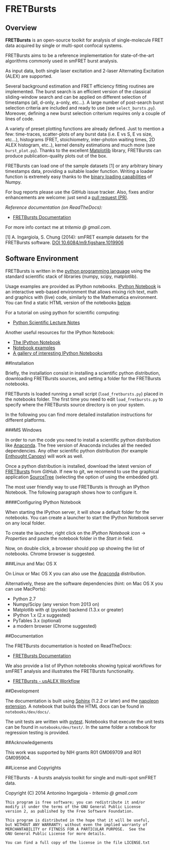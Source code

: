 FRETBursts
==========

Overview
--------

**FRETBursts** is an open-source toolkit for analysis of single-molecule FRET
data acquired by single or multi-spot confocal systems.

FRETBursts aims to be a reference implementation for state-of-the-art
algorithms commonly used in smFRET burst analysis.

As input data, both single laser excitation and 2-laser Alternating Excitation
(ALEX) are supported.

Several background estimation and FRET efficiency fitting routines are
implemented. The burst search is an efficient version of the classical
sliding-window search and can be applied on different selection of timestamps
(all, d-only, a-only, etc...). A large number of post-search burst selection
criteria are included and ready to use (see `select_bursts.py`). Moreover,
defining a new burst selection criterium requires only a couple of lines of code.

A variety of preset plotting functions are already defined. Just to mention a few:
time-traces, scatter-plots of any burst data (i.e. E vs S, E vs size, etc...),
histograms (FRET, stoichiometry, inter-photon waiting times, 2D ALEX histogram, etc..),
kernel density estimations and much more (see `burst_plot.py`).
Thanks to the excellent [Matplotlib](http://matplotlib.org/) library,
FRETBursts can produce publication-quality plots out of the box.

FRETBursts can load one of the sample datasets [1] or any arbitrary
binary timestamps data, providing a suitable loader function. Writing a
loader function is extremely easy thanks to the
[binary loading capabilities](http://docs.scipy.org/doc/numpy/reference/routines.io.html)
of Numpy.

For bug reports please use the GitHub issue tracker. Also, fixes and/or enhancements
are welcome: just send a [pull request (PR)](https://help.github.com/articles/using-pull-requests).

*Reference documentation (on ReadTheDocs):*

* [FRETBursts Documentation](http://fretbursts.readthedocs.org/)

For more info contact me at *tritemio @ gmail.com*.

[1] A. Ingargiola, S. Chung (2014): smFRET example datasets for the FRETBursts software. [DOI 10.6084/m9.figshare.1019906](http://dx.doi.org/10.6084/m9.figshare.1019906)

Software Environment
--------------------

FRETBursts is written in the [python programming language](http://www.python.org/) using the standard
scientific stack of libraries (numpy, scipy, matplotlib).

Usage examples are provided as IPython notebooks.
[IPython Notebook](http://ipython.org/notebook.html) is an interactive web-based environment that allows
mixing rich text, math and graphics with (live) code, similarly to the Mathematica environment.
You can find a static HTML version of the notebooks [below](#documentation).

For a tutorial on using python for scientific computing:

* [Python Scientific Lecture Notes](http://scipy-lectures.github.io/)

Another useful resources for the IPython Notebook:

* [The IPython Notebook](http://ipython.org/ipython-doc/stable/interactive/notebook.html)
* [Notebook examples](http://nbviewer.ipython.org/github/ipython/ipython/blob/master/examples/Notebook/Index.ipynb)
* [A gallery of interesting IPython Notebooks](https://github.com/ipython/ipython/wiki/A-gallery-of-interesting-IPython-Notebooks)

##Installation

Briefly, the installation consist in installing a scientific python distribution,
downloading FRETBursts sources, and setting a folder for the FRETBursts notebooks.

FRETBursts is loaded running a small script (`load_fretbursts.py`) placed
in the notebooks folder. The first time you need to edit `load_fretbursts.py`
to specify where the FRETBursts source directory is on your system.

In the following you can find more detailed installation instructions
for different platforms.

###MS Windows

In order to run the code you need to install a scientific python
distribution like [Anaconda](https://store.continuum.io/cshop/anaconda/).
The free version of Anaconda includes all the needed dependencies.
Any other scientific python distribution (for example
[Enthought Canopy](https://www.enthought.com/products/canopy/))
will work as well.

Once a python distribution is installed, download the latest version
of [FRETBursts](https://github.com/tritemio/FRETBursts) from *GitHub*.
If new to git, we recomend to use the graphical application
[SourceTree](http://www.sourcetreeapp.com/) (selecting the option of
using the embedded git).

The most user friendly way to use FRETBursts is through an IPython Notebook.
The following paragraph shows how to configure it.

####Configuring IPython Notebook

When starting the IPython server, it will show a default folder for the notebooks.
You can create a launcher to start the IPython Notebook server on any local folder.

To create the launcher, right click on the
*IPython Notebook icon* -> *Properties* and paste
the notebook folder in the *Start in* field.

Now, on double click, a browser should pop up showing the list
of notebooks. Chrome browser is suggested.

###Linux and Mac OS X

On Linux or Mac OS X you can also use the [Anaconda](https://store.continuum.io/cshop/anaconda/) distribution.

Alternatively, these are the software dependencies (hint: on Mac OS X you can use MacPorts):

 - Python 2.7
 - Numpy/Scipy (any version from 2013 on)
 - Matplotlib with qt (pyside) backend (1.3.x or greater)
 - IPython 1.x (2.x suggested)
 - PyTables 3.x (optional)
 - a modern browser (Chrome suggested)


##Documentation

The FRETBursts documentation is hosted on ReadTheDocs:

* [FRETBursts Documentation](http://fretbursts.readthedocs.org/)

We also provide a list of IPython notebooks showing typical workflows
for smFRET analysis and illustrates the FRETBursts functionality.

* [FRETBursts - usALEX Workflow](http://nbviewer.ipython.org/urls/raw.github.com/tritemio/FRETBursts_notebooks/master/notebooks/FRETBursts%2520-%2520usALEX%2520Workflow.ipynb)


##Development

The documentation is built using [Sphinx](http://sphinx-doc.org/) (1.2.2 or later) and
the [napoleon extension](https://pypi.python.org/pypi/sphinxcontrib-napoleon).
A notebook that builds the HTML docs can be found in `notebooks/dev/docs/`.

The unit tests are written with [pytest](http://pytest.org/latest/).
Notebooks that execute the unit tests can be found in `notebooks/dev/test/`.
In the same folder a notebook for regression testing is provided.


##Acknowledgements

This work was supported by NIH grants R01 GM069709 and R01 GM095904.

##License and Copyrights

FRETBursts - A bursts analysis toolkit for single and multi-spot smFRET data.

Copyright (C) 2014  Antonino Ingargiola - *tritemio @ gmail.com*

    This program is free software; you can redistribute it and/or
    modify it under the terms of the GNU General Public License
    version 2, as published by the Free Software Foundation.

    This program is distributed in the hope that it will be useful,
    but WITHOUT ANY WARRANTY; without even the implied warranty of
    MERCHANTABILITY or FITNESS FOR A PARTICULAR PURPOSE.  See the
    GNU General Public License for more details.

    You can find a full copy of the license in the file LICENSE.txt
